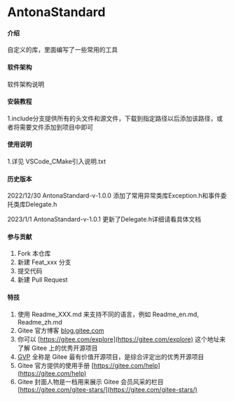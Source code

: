 # AntonaStandard

#### 介绍
自定义的库，里面编写了一些常用的工具

#### 软件架构
软件架构说明


#### 安装教程

1.include分支提供所有的头文件和源文件，下载到指定路径以后添加该路径，或者将需要文件添加到项目中即可

#### 使用说明

1.详见 VSCode_CMake引入说明.txt

#### 历史版本
2022/12/30 AntonaStandard-v-1.0.0 添加了常用异常类库Exception.h和事件委托类库Delegate.h

2023/1/1     AntonaStandard-v-1.0.1 更新了Delegate.h详细请看具体文档

#### 参与贡献

1.  Fork 本仓库
2.  新建 Feat_xxx 分支
3.  提交代码
4.  新建 Pull Request


#### 特技

1.  使用 Readme\_XXX.md 来支持不同的语言，例如 Readme\_en.md, Readme\_zh.md
2.  Gitee 官方博客 [blog.gitee.com](https://blog.gitee.com)
3.  你可以 [https://gitee.com/explore](https://gitee.com/explore) 这个地址来了解 Gitee 上的优秀开源项目
4.  [GVP](https://gitee.com/gvp) 全称是 Gitee 最有价值开源项目，是综合评定出的优秀开源项目
5.  Gitee 官方提供的使用手册 [https://gitee.com/help](https://gitee.com/help)
6.  Gitee 封面人物是一档用来展示 Gitee 会员风采的栏目 [https://gitee.com/gitee-stars/](https://gitee.com/gitee-stars/)
